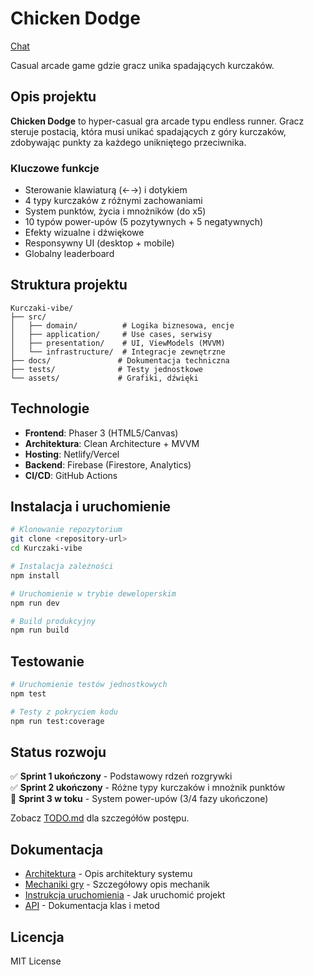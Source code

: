 # Chicken Dodge

[Chat](https://www.perplexity.ai/search/product-requirements-document-5QH0DyNjQQ.YZB50aTXbQQ)

Casual arcade game gdzie gracz unika spadających kurczaków.

## Opis projektu

**Chicken Dodge** to hyper-casual gra arcade typu endless runner. Gracz steruje postacią, która musi unikać spadających z góry kurczaków, zdobywając punkty za każdego unikniętego przeciwnika.

### Kluczowe funkcje

- Sterowanie klawiaturą (←→) i dotykiem
- 4 typy kurczaków z różnymi zachowaniami
- System punktów, życia i mnożników (do x5)
- 10 typów power-upów (5 pozytywnych + 5 negatywnych)
- Efekty wizualne i dźwiękowe
- Responsywny UI (desktop + mobile)
- Globalny leaderboard

## Struktura projektu

```
Kurczaki-vibe/
├── src/
│   ├── domain/          # Logika biznesowa, encje
│   ├── application/     # Use cases, serwisy
│   ├── presentation/    # UI, ViewModels (MVVM)
│   └── infrastructure/  # Integracje zewnętrzne
├── docs/               # Dokumentacja techniczna
├── tests/              # Testy jednostkowe
└── assets/             # Grafiki, dźwięki
```

## Technologie

- **Frontend**: Phaser 3 (HTML5/Canvas)
- **Architektura**: Clean Architecture + MVVM
- **Hosting**: Netlify/Vercel
- **Backend**: Firebase (Firestore, Analytics)
- **CI/CD**: GitHub Actions

## Instalacja i uruchomienie

```bash
# Klonowanie repozytorium
git clone <repository-url>
cd Kurczaki-vibe

# Instalacja zależności
npm install

# Uruchomienie w trybie deweloperskim
npm run dev

# Build produkcyjny
npm run build
```

## Testowanie

```bash
# Uruchomienie testów jednostkowych
npm test

# Testy z pokryciem kodu
npm run test:coverage
```

## Status rozwoju

✅ **Sprint 1 ukończony** - Podstawowy rdzeń rozgrywki  
✅ **Sprint 2 ukończony** - Różne typy kurczaków i mnożnik punktów  
🚧 **Sprint 3 w toku** - System power-upów (3/4 fazy ukończone)

Zobacz [TODO.md](./TODO.md) dla szczegółów postępu.

## Dokumentacja

- [Architektura](./docs/ARCHITECTURE.md) - Opis architektury systemu
- [Mechaniki gry](./docs/MECHANICS.md) - Szczegółowy opis mechanik
- [Instrukcja uruchomienia](./docs/SETUP.md) - Jak uruchomić projekt
- [API](./docs/API.md) - Dokumentacja klas i metod

## Licencja

MIT License
